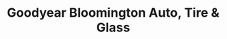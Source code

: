 ---
title: "Goodyear Bloomington Auto, Tire & Glass"
url: /bloomington/goodyear-bloomington-auto-tire-and-glass/
shop: car repair
---